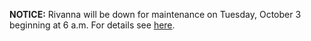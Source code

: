 **NOTICE:** Rivanna will be down for maintenance on Tuesday, October 3 beginning at 6 a.m. For details see [here](https://www.rc.virginia.edu/2023/09/rivanna-maintenance-october-3-2023/).
